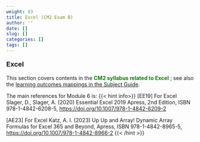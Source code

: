 ```yaml
---
weight: 43
title: Excel (CM2 Exam B)
author: ''
date: []
slug: []
categories: []
tags: []
---
```


**<p style="font-size:18px;">Excel</p>**

This section covers contents in the <span style="color: green;"> **CM2 syllabus related to Excel** </span>; see also the [learning outcomes mappings in the Subject Guide](../0-subject-guide/SILO).

The main references for Module 6 is:
{{< hint info>}}
[EE19] For Excel
Slager, D., Slager, A. (2020) Essential Excel 2019 Apress, 2nd Edition, ISBN 978-1-4842-6208-5, https://doi.org/10.1007/978-1-4842-6209-2 

[AE23] For Excel
Katz, A. I. (2023) Up Up and Array! Dynamic Array Formulas for Excel 365 and Beyond,  Apress, ISBN 978-1-4842-8965-5, https://doi.org/10.1007/978-1-4842-8966-2 
{{< /hint >}}
